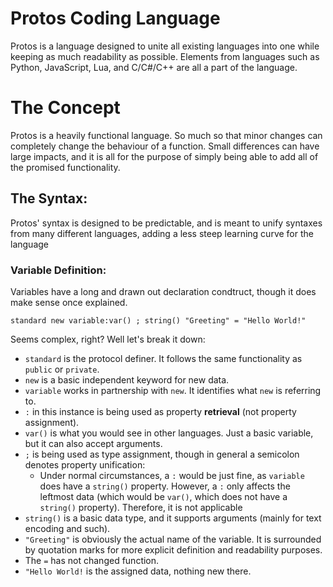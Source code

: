 # Protos Coding Language
Protos is a language designed to unite all existing languages into one while keeping as much readability as possible. Elements from languages such as Python, JavaScript, Lua, and C/C#/C++ are all a part of the language.

# The Concept
Protos is a heavily functional language. So much so that minor changes can completely change the behaviour of a function. Small differences can have large impacts, and it is all for the purpose of simply being able to add all of the promised functionality.

## The Syntax:
Protos' syntax is designed to be predictable, and is meant to unify syntaxes from many different languages, adding a less steep learning curve for the language

### Variable Definition:
Variables have a long and drawn out declaration condtruct, though it does make sense once explained.
```
standard new variable:var() ; string() "Greeting" = "Hello World!"
```
Seems complex, right? Well let's break it down:
- `standard` is the protocol definer. It follows the same functionality as `public` or `private`.
- `new` is a basic independent keyword for new data.
- `variable` works in partnership with `new`. It identifies what `new` is referring to.
- `:` in this instance is being used as property **retrieval** (not property assignment).
- `var()` is what you would see in other languages. Just a basic variable, but it can also accept arguments.
- `;` is being used as type assignment, though in general a semicolon denotes property unification:
  - Under normal circumstances, a `:` would be just fine, as `variable` does have a `string()` property. However, a `:` only affects the leftmost data (which would be `var()`, which does not have a `string()` property). Therefore, it is not applicable
- `string()` is a basic data type, and it supports arguments (mainly for text encoding and such).
- `"Greeting"` is obviously the actual name of the variable. It is surrounded by quotation marks for more explicit definition and readability purposes.
- The `=` has not changed function.
- `"Hello World!` is the assigned data, nothing new there.
